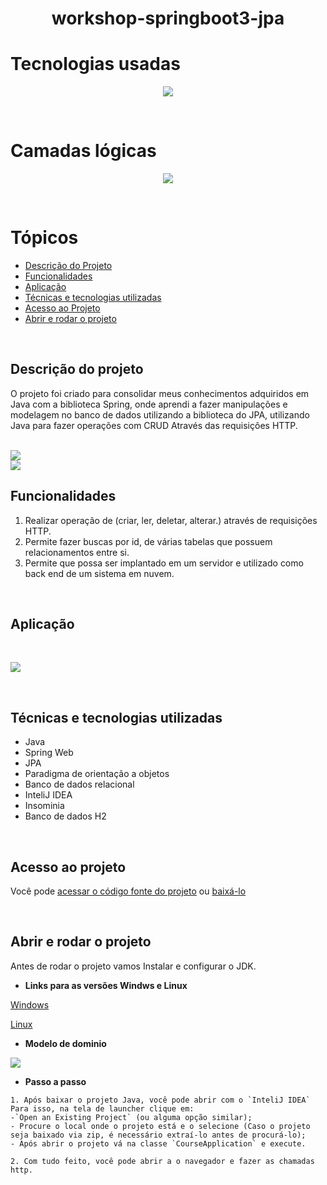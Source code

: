 <h1 align="center" style="font-weight:bold">workshop-springboot3-jpa</h1>

# **Tecnologias usadas**

<p align="center">
<img src="https://i.imgur.com/w8IXd6s.jpeg">
</p>

<br>

# **Camadas lógicas**

<p align="center">
<img src="https://i.imgur.com/8jUhlnf.jpeg">
</p>

<br>

# **Tópicos**

* [Descrição do Projeto](#descrição-do-projeto)
* [Funcionalidades](#funcionalidades)
* [Aplicação](#aplicação)
* [Técnicas e tecnologias utilizadas](#técnicas-e-tecnologias-utilizadas)
* [Acesso ao Projeto](#acesso-ao-projeto)
* [Abrir e rodar o projeto](#abrir-e-rodar-o-projeto)

<br>

## **Descrição do projeto**
<p>O projeto foi criado para consolidar meus conhecimentos adquiridos em Java com a biblioteca Spring, onde aprendi a fazer manipulações e modelagem no banco de dados utilizando a biblioteca do JPA, utilizando Java para fazer operações com CRUD Através das requisições HTTP.</p>
<br>
<img src="https://i.imgur.com/e3xuvHh.gif">
<br>
<img src="https://i.imgur.com/kP1AJsb.jpeg">

<br>

## **Funcionalidades**

1. Realizar operação de (criar, ler, deletar, alterar.) através de requisições HTTP.
2. Permite fazer buscas por id, de várias tabelas que possuem relacionamentos entre si.
3. Permite que possa ser implantado em um servidor e utilizado como back end de um sistema em nuvem.

<br>

## **Aplicação**
<br>

![](https://i.imgur.com/sCZZ64X.gif)

<br>

## **Técnicas e tecnologias utilizadas**
- Java
- Spring Web
- JPA
- Paradigma de orientação a objetos
- Banco de dados relacional
- InteliJ IDEA
- Insominia
- Banco de dados H2

<br>

## **Acesso ao projeto**
Você pode <a href="https://github.com/vitorozorio/workshop-springboot3-jpa">acessar o código fonte do projeto</a> ou <a href="https://github.com/vitorozorio/workshop-springboot3-jpa/archive/refs/heads/main.zip">baixá-lo</a>

<br>

## **Abrir e rodar o projeto**
Antes de rodar o projeto vamos Instalar e configurar o JDK.

- **Links para as versões Windws e Linux**

<a href="https://download.oracle.com/java/17/archive/jdk-17.0.11_windows-x64_bin.exe">Windows</a>

<a href="https://download.oracle.com/java/17/archive/jdk-17.0.11_linux-x64_bin.deb">Linux</a>


- **Modelo de dominio**

<img src="https://i.imgur.com/c3DAi44.jpeg">

<br>

- **Passo a passo**

```
1. Após baixar o projeto Java, você pode abrir com o `InteliJ IDEA` Para isso, na tela de launcher clique em:
-`Open an Existing Project` (ou alguma opção similar);
- Procure o local onde o projeto está e o selecione (Caso o projeto seja baixado via zip, é necessário extraí-lo antes de procurá-lo);
- Após abrir o projeto vá na classe `CourseApplication` e execute.

2. Com tudo feito, você pode abrir a o navegador e fazer as chamadas http.

```

